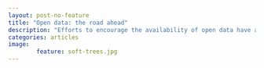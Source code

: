 ```yaml
---
layout: post-no-feature
title: "Open data: the road ahead"
description: "Efforts to encourage the availability of open data have accelerated in the last few years, but is it enough to simply have access to data? "
categories: articles
image: 
        feature: soft-trees.jpg
---
```



